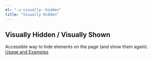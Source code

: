 ```yaml
---
el: ".u-visually--hidden"
title: "Visually Hidden"
---
```

## Visually Hidden / Visually Shown

Accessible way to hide elements on the page (and show them again).
<a href="../../../../dist/sassdoc/#utility-mixin-visually-hidden" target="_blank">Usage and Examples</a>
